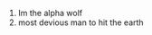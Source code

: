 1. Im the alpha wolf
2. most devious man to hit the earth

<!---
Vincete154/Vincete154 is a ✨ special ✨ repository because its `README.md` (this file) appears on your GitHub profile.
You can click the Preview link to take a look at your changes.
--->
